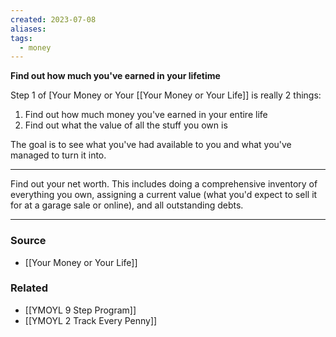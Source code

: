 ```yaml
---
created: 2023-07-08
aliases: 
tags:
  - money
---
```

**Find out how much you've earned in your lifetime**

Step 1 of [Your Money or Your [[Your Money or Your Life]] is really 2 things:

1. Find out how much money you've earned in your entire life
2. Find out what the value of all the stuff you own is

The goal is to see what you've had available to you and what you've managed to turn it into.

---

Find out your net worth. This includes doing a comprehensive inventory of everything you own, assigning a current value (what you'd expect to sell it for at a garage sale or online), and all outstanding debts.

---

### Source
- [[Your Money or Your Life]]

### Related
- [[YMOYL 9 Step Program]] 
- [[YMOYL 2 Track Every Penny]]